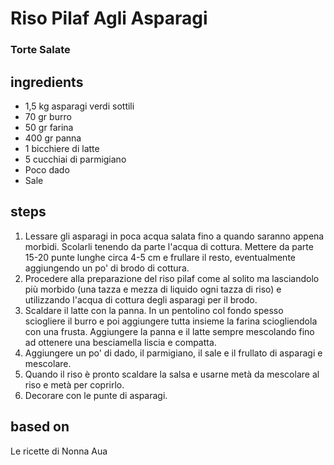 



# Riso Pilaf Agli Asparagi
  
### Torte Salate
## ingredients
  
* 1,5 kg asparagi verdi sottili  
* 70 gr burro  
* 50 gr farina  
* 400 gr panna  
* 1 bicchiere di latte  
* 5 cucchiai di parmigiano  
* Poco dado  
* Sale
## steps
  
1. Lessare gli asparagi in poca acqua salata fino a quando saranno appena morbidi. Scolarli tenendo da parte l'acqua di cottura. Mettere da parte 15-20 punte lunghe circa 4-5 cm e frullare il resto, eventualmente aggiungendo un po' di brodo di cottura.  
1. Procedere alla preparazione del riso pilaf come al solito ma lasciandolo più morbido (una tazza e mezza di liquido ogni tazza di riso) e utilizzando l'acqua di cottura degli asparagi per il brodo.  
1. Scaldare il latte con la panna. In un pentolino col fondo spesso sciogliere il burro e poi aggiungere tutta insieme la farina sciogliendola con una frusta. Aggiungere la panna e il latte sempre mescolando fino ad ottenere una besciamella liscia e compatta.   
1. Aggiungere un po' di dado, il parmigiano, il sale e il frullato di asparagi e mescolare.  
1. Quando il riso è pronto scaldare la salsa e usarne metà da mescolare al riso e metà per coprirlo.   
1. Decorare con le punte di asparagi.
## based on
  
Le ricette di Nonna Aua
